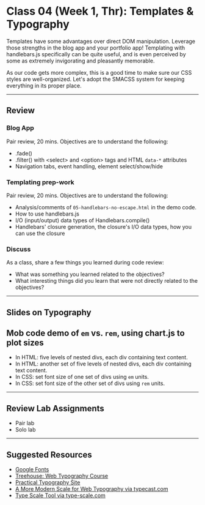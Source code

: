 # Class 04 (Week 1, Thr): Templates &amp; Typography
Templates have some advantages over direct DOM manipulation. Leverage those strengths in the blog app and your portfolio app! Templating with handlebars.js specifically can be quite useful, and is even perceived by some as extremely invigorating and pleasantly memorable.

As our code gets more complex, this is a good time to make sure our CSS styles are well-organized. Let's adopt the SMACSS system for keeping everything in its proper place.

---
## Review

### Blog App
Pair review, 20 mins. Objectives are to understand the following:

- .fade()
- .filter() with &lt;select&gt; and &lt;option&gt; tags and HTML `data-*` attributes
- Navigation tabs, event handling, element select/show/hide

### Templating prep-work
Pair review, 20 mins. Objectives are to understand the following:

- Analysis/comments of `05-handlebars-no-escape.html` in the demo code.
- How to use handlebars.js
- I/O (input/output) data types of Handlebars.compile()
- Handlebars' closure generation, the closure's I/O data types, how you can use the closure

### Discuss
As a class, share a few things you learned during code review:
- What was something you learned related to the objectives?
- What interesting things did you learn that were not directly related to the objectives?

---
## Slides on Typography

## Mob code demo of `em` vs. `rem`, using chart.js to plot sizes
- In HTML: five levels of nested divs, each div containing text content.
- In HTML: another set of five levels of nested divs, each div containing text content.
- In CSS: set font size of one set of divs using `em` units.
- In CSS: set font size of the other set of divs using `rem` units.

---
## Review Lab Assignments
- Pair lab
- Solo lab

---
## Suggested Resources
 - [Google Fonts](http://www.google.com/fonts)
 - [Treehouse: Web Typography Course](http://teamtreehouse.com/library/web-typography)
 - [Practical Typography Site](http://practicaltypography.com)
 - [A More Modern Scale for Web Typography via typecast.com](http://typecast.com/blog/a-more-modern-scale-for-web-typography)
 - [Type Scale Tool via type-scale.com](http://type-scale.com)

